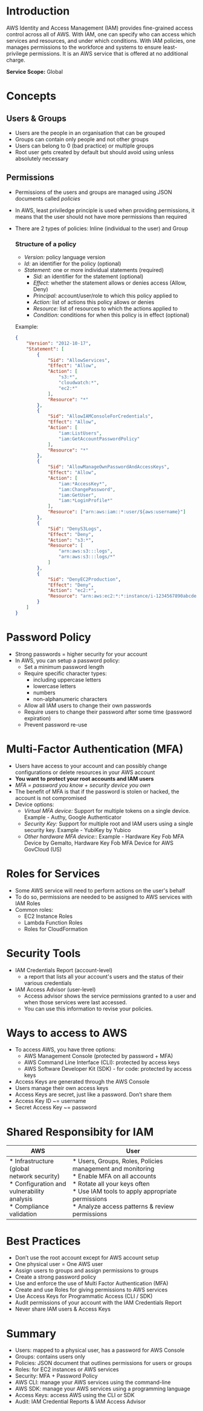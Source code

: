 # Introduction
AWS Identity and Access Management (IAM) provides fine-grained access control across all of AWS. With IAM, one can specify who can access which services and resources, and under which conditions. With IAM policies, one manages permissions to the workforce and systems to ensure least-privilege permissions. It is an AWS service that is offered at no additional charge.

**Service Scope:** Global

# Concepts
## Users & Groups
* Users are the people in an organisation that can be grouped
* Groups can contain only people and not other groups
* Users can belong to 0 (bad practice) or multiple groups
* Root user gets created by default but should avoid using unless absolutely necessary

## Permissions
* Permissions of the users and groups are managed using JSON documents called *policies*
* In AWS, least priviledge principle is used when providing permissions, it means that the user should not have more permissions than required
* There are 2 types of policies: Inline (individual to the user) and Group

    ### Structure of a policy
    * _Version:_ policy language version
    * _Id:_ an identifier for the policy (optional)
    * _Statement:_ one or more individual statements (required)
        * _Sid:_ an identifier for the statement (optional)
        * _Effect:_ whether the statement allows or denies access (Allow, Deny)
        * _Principal:_ account/user/role to which this policy applied to
        * _Action:_ list of actions this policy allows or denies
        * _Resource:_ list of resources to which the actions applied to
        * _Condition:_ conditions for when this policy is in effect (optional)
    
    Example:
    ```json
    {
        "Version": "2012-10-17",
        "Statement": [
            {
                "Sid": "AllowServices",
                "Effect": "Allow",
                "Action": [
                    "s3:*",
                    "cloudwatch:*",
                    "ec2:*"
                ],
                "Resource": "*"
            },
            {
                "Sid": "AllowIAMConsoleForCredentials",
                "Effect": "Allow",
                "Action": [
                    "iam:ListUsers",
                    "iam:GetAccountPasswordPolicy"
                ],
                "Resource": "*"
            },
            {
                "Sid": "AllowManageOwnPasswordAndAccessKeys",
                "Effect": "Allow",
                "Action": [
                    "iam:*AccessKey*",
                    "iam:ChangePassword",
                    "iam:GetUser",
                    "iam:*LoginProfile*"
                ],
                "Resource": ["arn:aws:iam::*:user/${aws:username}"]
            },
            {
                "Sid": "DenyS3Logs",
                "Effect": "Deny",
                "Action": "s3:*",
                "Resource": [
                    "arn:aws:s3:::logs",
                    "arn:aws:s3:::logs/*"
                ]
            },
            {
                "Sid": "DenyEC2Production",
                "Effect": "Deny",
                "Action": "ec2:*",
                "Resource": "arn:aws:ec2:*:*:instance/i-1234567890abcdef0"
            }
        ]
    }
    ```

# Password Policy
* Strong passwords = higher security for your account
* In AWS, you can setup a password policy:
    * Set a minimum password length
    * Require specific character types:
        * including uppercase letters
        * lowercase letters
        * numbers
        * non-alphanumeric characters
    * Allow all IAM users to change their own passwords
    * Require users to change their password after some time (password expiration)
    * Prevent password re-use

# Multi-Factor Authentication (MFA)
* Users have access to your account and can possibly change configurations or delete resources in your AWS account
* **You want to protect your root accounts and IAM users**
* _MFA = password you know + security device you own_
* The benefit of MFA is that if the password is stolen or hacked, the account is not compromised
* Device options:
    * _Virtual MFA device:_ Support for multiple tokens on a single device. Example - Authy, Google Authenticator
    * _Security Key:_ Support for multiple root and IAM users using a single security key. Example -  YubiKey by Yubico
    * _Other hardware MFA device:_: Example - Hardware Key Fob MFA Device by Gemalto, Hardware Key Fob MFA Device for AWS GovCloud (US)

# Roles for Services
* Some AWS service will need to perform actions on the user's behalf
* To do so, permissions are needed to be assigned to AWS services with IAM Roles
* Common roles:
    * EC2 Instance Roles
    * Lambda Function Roles
    * Roles for CloudFormation

# Security Tools
* IAM Credentials Report (account-level)
    * a report that lists all your account's users and the status of their various credentials
* IAM Access Advisor (user-level)
    * Access advisor shows the service permissions granted to a user and when those services were last accessed.
    * You can use this information to revise your policies.

# Ways to access to AWS
* To access AWS, you have three options:
    * AWS Management Console (protected by password + MFA)
    * AWS Command Line Interface (CLI): protected by access keys
    * AWS Software Developer Kit (SDK) - for code: protected by access keys
* Access Keys are generated through the AWS Console
* Users manage their own access keys
* Access Keys are secret, just like a password. Don’t share them
* Access Key ID ~= username
* Secret Access Key ~= password

# Shared Responsibity for IAM
| AWS                                                                                                                       | User                                                                                                                                                                                                                             |
|---------------------------------------------------------------------------------------------------------------------------|----------------------------------------------------------------------------------------------------------------------------------------------------------------------------------------------------------------------------------|
| * Infrastructure (global<br>network security)<br>* Configuration and<br>vulnerability analysis<br>* Compliance validation | * Users, Groups, Roles, Policies management and monitoring<br>* Enable MFA on all accounts<br>* Rotate all your keys often<br>* Use IAM tools to apply appropriate permissions<br>* Analyze access patterns & review permissions |

# Best Practices
* Don’t use the root account except for AWS account setup
* One physical user = One AWS user
* Assign users to groups and assign permissions to groups
* Create a strong password policy
* Use and enforce the use of Multi Factor Authentication (MFA)
* Create and use Roles for giving permissions to AWS services
* Use Access Keys for Programmatic Access (CLI / SDK)
* Audit permissions of your account with the IAM Credentials Report
* Never share IAM users & Access Keys

# Summary
* Users: mapped to a physical user, has a password for AWS Console
* Groups: contains users only
* Policies: JSON document that outlines permissions for users or groups
* Roles: for EC2 instances or AWS services
* Security: MFA + Password Policy
* AWS CLI: manage your AWS services using the command-line
* AWS SDK: manage your AWS services using a programming language
* Access Keys: access AWS using the CLI or SDK
* Audit: IAM Credential Reports & IAM Access Advisor